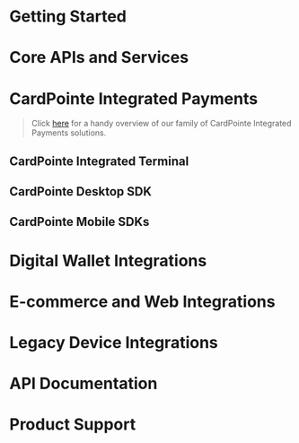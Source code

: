 <!-- type: row -->

<!-- type: card
description: Our Developer Guides provide detailed information and best practices for integrating our APIs and payment solutions. Select a topic below to get started.
-->

<!-- type: row-end -->

# Getting Started

<!-- type: row -->

<!-- type: card
title: Integration Process Overview
description: Provides a high-level overview of the integration and workflow
link: ?path=/docs/documentation/IntegrationProcessOverview.md
-->

<!-- type: row-end -->

<!-- type: row -->

<!-- type: card
title: API Basics and Best Practices
description: Provides helpful information and important best practices to help you get the most of your integration
link: ?path=/docs/documentation/APIBasicsAndBestPractices.md
-->

<!-- type: card
title: API Connectivity Guide
description: Provides an overview of our APIs and services and how your integrated solution connects to them
link: ?path=/docs/documentation/APIConnectivityGuide.md
-->

<!-- type: row-end -->

<!-- type: row -->

<!-- type: card
title: E-Commerce Payments Overview
description: Provides an overview of e-commerce payments and the CardPointe products and solutions you can use to accept them
link: ?path=/docs/documentation/E-CommercePayments.md
-->

<!-- type: row-end -->

# Core APIs and Services

<!-- type: row -->

<!-- type: card
title: CardSecure Developer Guides
description: Provides best practices and supplemental information for developers integrating the CardSecure API
link: ?path=/docs/documentation/CardSecureDeveloperGuides.md
-->

<!-- type: card
title: CoPilot API Developer Guides
description: Provides best practices and supplemental information for developers integrating the CoPilot API
link: ?path=/docs/documentation/CoPilotDeveloperGuides.md
-->

<!-- type: row-end -->

<!-- type: row -->

<!-- type: card
title: CardPointe Gateway Developer Guides
description: Provides best practices and supplemental information for developers integrating the CardPointe Gateway API
link: ?path=docs/documentation/CardPointeGatewayDeveloperGuides.md
-->

<!-- type: row-end -->

# CardPointe Integrated Payments

<!-- theme: warning -->
> Click [here](https://cardconnect.com/cardpointe-integrated-payments/developer-docs) for a handy overview of our family of CardPointe Integrated Payments solutions.

## CardPointe Integrated Terminal

<!-- type: row -->

<!-- type: card
title: CardPointe Integrated Terminal Developer Guides
description: Provides best practices and supplemental information for developers integrating the Terminal API with your point-of-sale application
link: ?path=/docs/documentation/CardPointeIntegratedTerminalDeveloperGuides.md
-->

<!-- type: card
title: CardPointe Integrated Terminal Developer Guide for Clover Terminals
description: Provides specific details for integrating Clover terminals with a new or existing CardPointe Integrated Terminal solution
link: ?path=/docs/documentation/CardPointeIntegratedTerminalDeveloperGuideforCloverTerminals.md
-->

<!-- type: row-end -->

## CardPointe Desktop SDK

<!-- type: row -->

<!-- type: card
title: CardPointe Desktop SDK Developer Guide
description: Provides information for integrating EMV and MSR payment card tokenization using a P2PE desktop card reader
link: ?path=docs/documentation/CardPointeDesktopSDKDeveloperGuide.md
-->

<!-- type: row-end -->

## CardPointe Mobile SDKs

<!-- type: row -->

<!-- type: card
title: CardPointe Mobile SDKs
description: Provides an overview of the CardPointe Mobile SDKs solution for integrating secure payments in your mobile app
link: ?path=docs/documentation/CardPointeMobileSDKs.md
-->

<!-- type: row-end -->

<!-- type: row -->

<!-- type: card
title: CardPointe Mobile Android SDK Developer Guide
description: Provides information for integrating the CardPointe Mobile SDK with your Android app
link: ?path=/docs/documentation/CardPointeMobileAndroidSDKDeveloperGuide.md
-->

<!-- type: card
title: CardPointe Mobile iOS SDK Developer Guide
description: Provides information for integrating the CardPointe Mobile SDK with your iOS app
link: ?path=/docs/documentation/CardPointeMobileiOSSDKDeveloperGuide.md
-->

<!-- type: row-end -->

# Digital Wallet Integrations

<!-- type: row -->

<!-- type: card
title: Apple Pay Developer Guide
description: Provides information for integrating Apple Pay acceptance with your iOS or web application, using CardSecure and the CardPointe Gateway
link: ?path=/docs/documentation/ApplePayDeveloperGuide.md
-->

<!-- type: card
title: Google Pay Developer Guides
description: Provides information for integrating Apple Pay acceptance with your Android App using CardSecure and the CardPointe Gateway
link: ?path=/docs/documentation/GooglePayDeveloperGuides.md
-->

<!-- type: row-end -->

# E-commerce and Web Integrations

<!-- type: row -->

<!-- type: card
title: Hosted iFrame Tokenizer Developer Guide
description: Provides information for integrating the Hosted iFrame Tokenizer with your website or application to securely capture and tokenize payment information
link: ?path=/docs/documentation/HostediFrameTokenizerDeveloperGuide.md
-->

<!-- type: card
title: Hosted Payment Page (HPP) Developer Guide
description: Provides information for integrating the CardPointe HPP with your website or application to quickly and securely accept payments
link: ?path=/docs/documentation/HPPDeveloperGuide.md
-->

<!-- type: row-end -->

# Legacy Device Integrations

<!-- type: row -->

<!-- type: card
title: MagTek Integration Guide (Legacy)
description: Provides information for integrating MagTek magnetic stripe reader (MSR) devices with your application
link: ?path=/docs/documentation/MagTekIntegrationGuide.md
-->

<!-- type: card
title: PanPad Integration Guide (Legacy)
description: Provides instructions for integrating Ingenico terminals running the PanPad application with your point-of-sale system
link: ?path=/docs/documentation/PanPadIntegrationGuide.md
-->

<!-- type: row-end -->

# API Documentation

<!-- type: row -->

<!-- type: card
title: API Documentation
description: Visit the Developer Center for complete API reference documentation
-->

<!-- type: row-end -->

# Product Support

<!-- type: row -->

<!-- type: card
title: Support Center
description: Visit the Support Center for product support documentation and CardPointe support team contact information
-->

<!-- type: row-end -->
